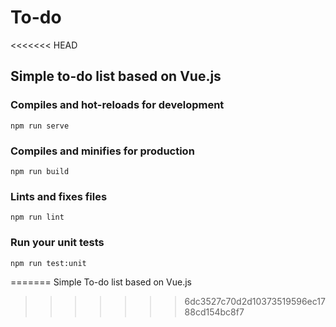 # To-do
<<<<<<< HEAD

## Simple to-do list based on Vue.js

### Compiles and hot-reloads for development
```
npm run serve
```

### Compiles and minifies for production
```
npm run build
```

### Lints and fixes files
```
npm run lint
```

### Run your unit tests
```
npm run test:unit
```
=======
Simple To-do list based on Vue.js
>>>>>>> 6dc3527c70d2d10373519596ec1788cd154bc8f7
